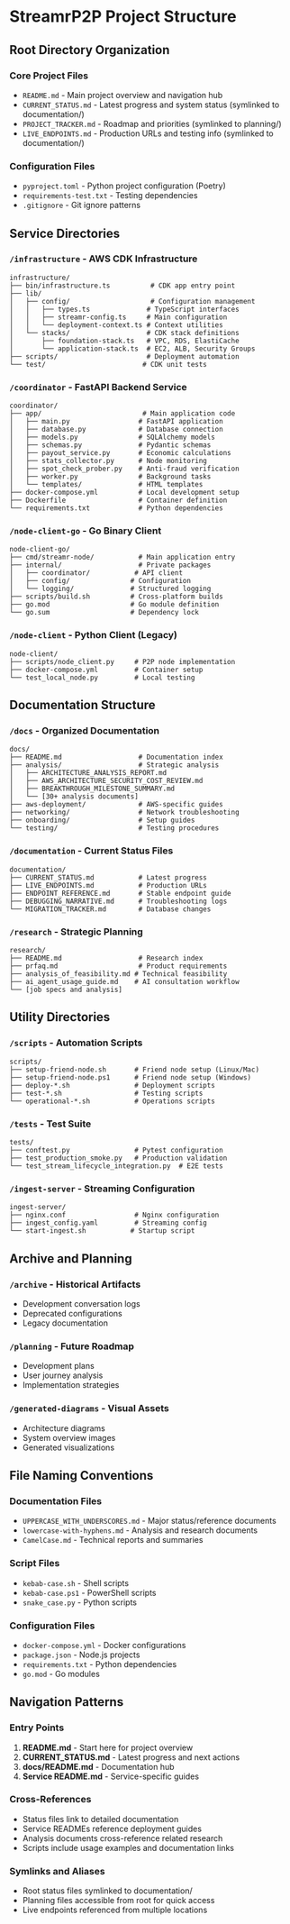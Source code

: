 # StreamrP2P Project Structure

## Root Directory Organization

### Core Project Files
- `README.md` - Main project overview and navigation hub
- `CURRENT_STATUS.md` - Latest progress and system status (symlinked to documentation/)
- `PROJECT_TRACKER.md` - Roadmap and priorities (symlinked to planning/)
- `LIVE_ENDPOINTS.md` - Production URLs and testing info (symlinked to documentation/)

### Configuration Files
- `pyproject.toml` - Python project configuration (Poetry)
- `requirements-test.txt` - Testing dependencies
- `.gitignore` - Git ignore patterns

## Service Directories

### `/infrastructure` - AWS CDK Infrastructure
```
infrastructure/
├── bin/infrastructure.ts          # CDK app entry point
├── lib/
│   ├── config/                    # Configuration management
│   │   ├── types.ts              # TypeScript interfaces
│   │   ├── streamr-config.ts     # Main configuration
│   │   └── deployment-context.ts # Context utilities
│   └── stacks/                   # CDK stack definitions
│       ├── foundation-stack.ts   # VPC, RDS, ElastiCache
│       └── application-stack.ts  # EC2, ALB, Security Groups
├── scripts/                      # Deployment automation
└── test/                        # CDK unit tests
```

### `/coordinator` - FastAPI Backend Service
```
coordinator/
├── app/                         # Main application code
│   ├── main.py                 # FastAPI application
│   ├── database.py             # Database connection
│   ├── models.py               # SQLAlchemy models
│   ├── schemas.py              # Pydantic schemas
│   ├── payout_service.py       # Economic calculations
│   ├── stats_collector.py      # Node monitoring
│   ├── spot_check_prober.py    # Anti-fraud verification
│   ├── worker.py               # Background tasks
│   └── templates/              # HTML templates
├── docker-compose.yml          # Local development setup
├── Dockerfile                  # Container definition
└── requirements.txt            # Python dependencies
```

### `/node-client-go` - Go Binary Client
```
node-client-go/
├── cmd/streamr-node/           # Main application entry
├── internal/                   # Private packages
│   ├── coordinator/           # API client
│   ├── config/               # Configuration
│   └── logging/              # Structured logging
├── scripts/build.sh          # Cross-platform builds
├── go.mod                    # Go module definition
└── go.sum                    # Dependency lock
```

### `/node-client` - Python Client (Legacy)
```
node-client/
├── scripts/node_client.py     # P2P node implementation
├── docker-compose.yml         # Container setup
└── test_local_node.py         # Local testing
```

## Documentation Structure

### `/docs` - Organized Documentation
```
docs/
├── README.md                   # Documentation index
├── analysis/                   # Strategic analysis
│   ├── ARCHITECTURE_ANALYSIS_REPORT.md
│   ├── AWS_ARCHITECTURE_SECURITY_COST_REVIEW.md
│   ├── BREAKTHROUGH_MILESTONE_SUMMARY.md
│   └── [30+ analysis documents]
├── aws-deployment/             # AWS-specific guides
├── networking/                 # Network troubleshooting
├── onboarding/                 # Setup guides
└── testing/                    # Testing procedures
```

### `/documentation` - Current Status Files
```
documentation/
├── CURRENT_STATUS.md           # Latest progress
├── LIVE_ENDPOINTS.md           # Production URLs
├── ENDPOINT_REFERENCE.md       # Stable endpoint guide
├── DEBUGGING_NARRATIVE.md      # Troubleshooting logs
└── MIGRATION_TRACKER.md        # Database changes
```

### `/research` - Strategic Planning
```
research/
├── README.md                   # Research index
├── prfaq.md                    # Product requirements
├── analysis_of_feasibility.md # Technical feasibility
├── ai_agent_usage_guide.md    # AI consultation workflow
└── [job specs and analysis]
```

## Utility Directories

### `/scripts` - Automation Scripts
```
scripts/
├── setup-friend-node.sh       # Friend node setup (Linux/Mac)
├── setup-friend-node.ps1      # Friend node setup (Windows)
├── deploy-*.sh                # Deployment scripts
├── test-*.sh                  # Testing scripts
└── operational-*.sh           # Operations scripts
```

### `/tests` - Test Suite
```
tests/
├── conftest.py                # Pytest configuration
├── test_production_smoke.py   # Production validation
└── test_stream_lifecycle_integration.py  # E2E tests
```

### `/ingest-server` - Streaming Configuration
```
ingest-server/
├── nginx.conf                 # Nginx configuration
├── ingest_config.yaml         # Streaming config
└── start-ingest.sh           # Startup script
```

## Archive and Planning

### `/archive` - Historical Artifacts
- Development conversation logs
- Deprecated configurations
- Legacy documentation

### `/planning` - Future Roadmap
- Development plans
- User journey analysis
- Implementation strategies

### `/generated-diagrams` - Visual Assets
- Architecture diagrams
- System overview images
- Generated visualizations

## File Naming Conventions

### Documentation Files
- `UPPERCASE_WITH_UNDERSCORES.md` - Major status/reference documents
- `lowercase-with-hyphens.md` - Analysis and research documents
- `CamelCase.md` - Technical reports and summaries

### Script Files
- `kebab-case.sh` - Shell scripts
- `kebab-case.ps1` - PowerShell scripts
- `snake_case.py` - Python scripts

### Configuration Files
- `docker-compose.yml` - Docker configurations
- `package.json` - Node.js projects
- `requirements.txt` - Python dependencies
- `go.mod` - Go modules

## Navigation Patterns

### Entry Points
1. **README.md** - Start here for project overview
2. **CURRENT_STATUS.md** - Latest progress and next actions
3. **docs/README.md** - Documentation hub
4. **Service README.md** - Service-specific guides

### Cross-References
- Status files link to detailed documentation
- Service READMEs reference deployment guides
- Analysis documents cross-reference related research
- Scripts include usage examples and documentation links

### Symlinks and Aliases
- Root status files symlinked to documentation/
- Planning files accessible from root for quick access
- Live endpoints referenced from multiple locations